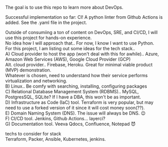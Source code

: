 The goal is to use this repo to learn more about DevOps.

Successful implementation so far:
  CI! A python linter from Github Actions is added. See the .yaml file in the project.

Outside of consumiing a ton of content on DevOps, SRE, and CI/CD, I will use this project for hands-on experience.  
No idea how I will approach that.. For now, I know I want to use Python.  
  For this project, I am listing out some ideas for the tech stack..  
  A) Cloud provider to host the app (won't deal with this for awhile).. Azure, Amazon Web Services (AWS), Google Cloud Provider (GCP)  
    Alt. cloud provider.. Firebase, Heroku. Great for minimal viable product (MVP) demonstration.  
    Whatever is chosen, need to understand how their service performs virtualization and networking.  
  B) Linux.. Be comfy with searching, installing, configuring packages  
  C) Relational Database Management System (RDBMS).. MySQL, PostgresSQL, SQLite? If I have a DBA, this won't be as important.  
  D) Infrastructure as Code (IaC) tool. Terraform is very popular, but may need to use a forked version of it since it will cost money soon(??).  
  E) Domain Naming System (DNS). The issue will always be DNS. 😉  
  F) CI/CD tool. Jenkins, Github Actions... layerci?  
  G) Documentation tool. Veeva Qdocs, Confluence, Notepad 😈  

techs to consider for stack  
Terraform, Packer, Ansible, Kubernetes, jenkins.  
  
